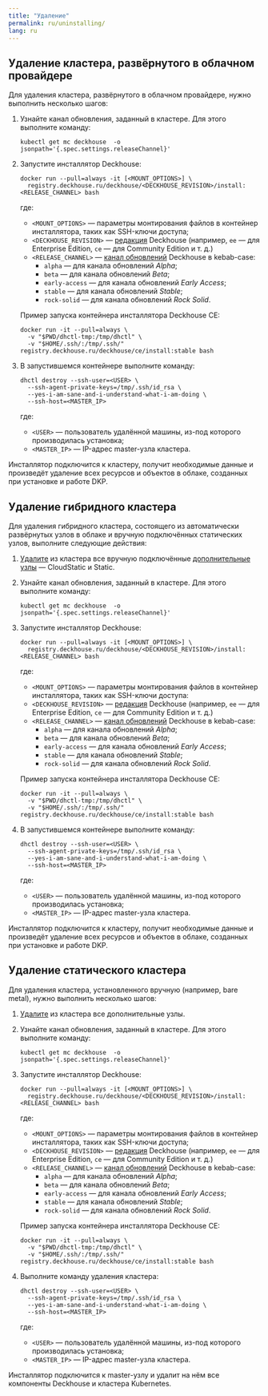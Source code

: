 ```yaml
---
title: "Удаление"
permalink: ru/uninstalling/
lang: ru
---
```


## Удаление кластера, развёрнутого в облачном провайдере

Для удаления кластера, развёрнутого в облачном провайдере, нужно выполнить несколько шагов:

1. Узнайте канал обновления, заданный в кластере. Для этого выполните команду:

   ```shell
   kubectl get mc deckhouse  -o jsonpath='{.spec.settings.releaseChannel}'
   ```

2. Запустите инсталлятор Deckhouse:

   ```shell
   docker run --pull=always -it [<MOUNT_OPTIONS>] \
     registry.deckhouse.ru/deckhouse/<DECKHOUSE_REVISION>/install:<RELEASE_CHANNEL> bash
   ```

   где:
   - `<MOUNT_OPTIONS>` — параметры монтирования файлов в контейнер инсталлятора, таких как SSH-ключи доступа;
   - `<DECKHOUSE_REVISION>` — [редакция](../revision-comparison.html) Deckhouse (например, `ee` — для Enterprise Edition, `ce` — для Community Edition и т. д.)
   - `<RELEASE_CHANNEL>` — [канал обновлений](/modules/deckhouse/configuration.html#parameters-releasechannel) Deckhouse в kebab-case:
     - `alpha` — для канала обновлений *Alpha*;
     - `beta` — для канала обновлений *Beta*;
     - `early-access` — для канала обновлений *Early Access*;
     - `stable` — для канала обновлений *Stable*;
     - `rock-solid` — для канала обновлений *Rock Solid*.

   Пример запуска контейнера инсталлятора Deckhouse CE:

   ```shell
   docker run -it --pull=always \
     -v "$PWD/dhctl-tmp:/tmp/dhctl" \
     -v "$HOME/.ssh/:/tmp/.ssh/" registry.deckhouse.ru/deckhouse/ce/install:stable bash
   ```

3. В запустившемся контейнере выполните команду:

   ```shell
   dhctl destroy --ssh-user=<USER> \
     --ssh-agent-private-keys=/tmp/.ssh/id_rsa \
     --yes-i-am-sane-and-i-understand-what-i-am-doing \
     --ssh-host=<MASTER_IP>
   ```

   где:
   - `<USER>` — пользователь удалённой машины, из-под которого производилась установка;
   - `<MASTER_IP>` — IP-адрес master-узла кластера.

Инсталлятор подключится к кластеру, получит необходимые данные и произведёт удаление всех ресурсов и объектов в облаке, созданных при установке и работе DKP.

## Удаление гибридного кластера

Для удаления гибридного кластера, состоящего из автоматически развёрнутых узлов в облаке и вручную подключённых статических узлов, выполните следующие действия:

1. [Удалите](/modules/node-manager/faq.html#как-очистить-узел-для-последующего-ввода-в-кластер) из кластера все вручную подключённые [дополнительные узлы](/modules/node-manager/cr.html#nodegroup-v1-spec-nodetype) — CloudStatic и Static.

2. Узнайте канал обновления, заданный в кластере. Для этого выполните команду:

   ```shell
   kubectl get mc deckhouse  -o jsonpath='{.spec.settings.releaseChannel}'
   ```

3. Запустите инсталлятор Deckhouse:

   ```shell
   docker run --pull=always -it [<MOUNT_OPTIONS>] \
     registry.deckhouse.ru/deckhouse/<DECKHOUSE_REVISION>/install:<RELEASE_CHANNEL> bash
   ```

   где:
   - `<MOUNT_OPTIONS>` — параметры монтирования файлов в контейнер инсталлятора, таких как SSH-ключи доступа:
   - `<DECKHOUSE_REVISION>` — [редакция](../revision-comparison.html) Deckhouse (например, `ee` — для Enterprise Edition, `ce` — для Community Edition и т. д.)
   - `<RELEASE_CHANNEL>` — [канал обновлений](/modules/deckhouse/configuration.html#parameters-releasechannel) Deckhouse в kebab-case:
     - `alpha` — для канала обновлений *Alpha*;
     - `beta` — для канала обновлений *Beta*;
     - `early-access` — для канала обновлений *Early Access*;
     - `stable` — для канала обновлений *Stable*;
     - `rock-solid` — для канала обновлений *Rock Solid*.

   Пример запуска контейнера инсталлятора Deckhouse CE:

   ```shell
   docker run -it --pull=always \
     -v "$PWD/dhctl-tmp:/tmp/dhctl" \
     -v "$HOME/.ssh/:/tmp/.ssh/" registry.deckhouse.ru/deckhouse/ce/install:stable bash
   ```

4. В запустившемся контейнере выполните команду:

   ```shell
   dhctl destroy --ssh-user=<USER> \
     --ssh-agent-private-keys=/tmp/.ssh/id_rsa \
     --yes-i-am-sane-and-i-understand-what-i-am-doing \
     --ssh-host=<MASTER_IP>
   ```

   где:
   - `<USER>` — пользователь удалённой машины, из-под которого производилась установка;
   - `<MASTER_IP>` — IP-адрес master-узла кластера.

Инсталлятор подключится к кластеру, получит необходимые данные и произведёт удаление всех ресурсов и объектов в облаке, созданных при установке и работе DKP.

## Удаление статического кластера

Для удаления кластера, установленного вручную (например, bare metal), нужно выполнить несколько шагов:

1. [Удалите](/modules/node-manager/faq.html#как-очистить-узел-для-последующего-ввода-в-кластер) из кластера все дополнительные узлы.

2. Узнайте канал обновления, заданный в кластере. Для этого выполните команду:

   ```shell
   kubectl get mc deckhouse  -o jsonpath='{.spec.settings.releaseChannel}'
   ```

3. Запустите инсталлятор Deckhouse:

   ```shell
   docker run --pull=always -it [<MOUNT_OPTIONS>] \
     registry.deckhouse.ru/deckhouse/<DECKHOUSE_REVISION>/install:<RELEASE_CHANNEL> bash
   ```

   где:
   - `<MOUNT_OPTIONS>` — параметры монтирования файлов в контейнер инсталлятора, таких как SSH-ключи доступа;
   - `<DECKHOUSE_REVISION>` — [редакция](../revision-comparison.html) Deckhouse (например, `ee` — для Enterprise Edition, `ce` — для Community Edition и т. д.)
   - `<RELEASE_CHANNEL>` — [канал обновлений](/modules/deckhouse/configuration.html#parameters-releasechannel) Deckhouse в kebab-case:
     - `alpha` — для канала обновлений *Alpha*;
     - `beta` — для канала обновлений *Beta*;
     - `early-access` — для канала обновлений *Early Access*;
     - `stable` — для канала обновлений *Stable*;
     - `rock-solid` — для канала обновлений *Rock Solid*.

   Пример запуска контейнера инсталлятора Deckhouse CE:

   ```shell
   docker run -it --pull=always \
     -v "$PWD/dhctl-tmp:/tmp/dhctl" \
     -v "$HOME/.ssh/:/tmp/.ssh/" registry.deckhouse.ru/deckhouse/ce/install:stable bash
   ```

4. Выполните команду удаления кластера:

   ```shell
   dhctl destroy --ssh-user=<USER> \
     --ssh-agent-private-keys=/tmp/.ssh/id_rsa \
     --yes-i-am-sane-and-i-understand-what-i-am-doing \
     --ssh-host=<MASTER_IP>
   ```

   где:
   - `<USER>` — пользователь удалённой машины, из-под которого производилась установка;
   - `<MASTER_IP>` — IP-адрес master-узла кластера.

Инсталлятор подключится к master-узлу и удалит на нём все компоненты Deckhouse и кластера Kubernetes.
